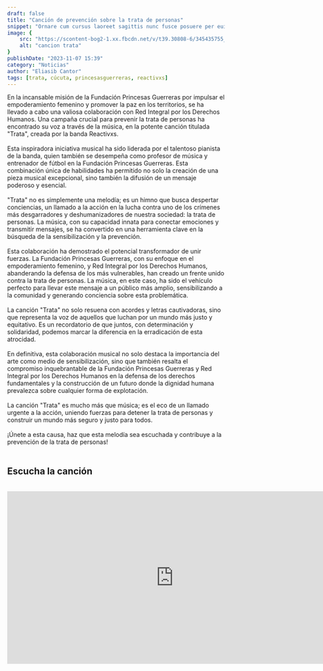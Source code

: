 ```yaml
---
draft: false
title: "Canción de prevención sobre la trata de personas"
snippet: "Ornare cum cursus laoreet sagittis nunc fusce posuere per euismod dis vehicula a, semper fames lacus maecenas dictumst pulvinar neque enim non potenti. Torquent hac sociosqu eleifend potenti."
image: {
    src: "https://scontent-bog2-1.xx.fbcdn.net/v/t39.30808-6/345435755_785972596383976_1636374490020945089_n.jpg?_nc_cat=102&ccb=1-7&_nc_sid=dd5e9f&_nc_eui2=AeEk0yA3oETot3YAAmvST0Y0CrOYkK4Fkv4Ks5iQrgWS_grJdmROL3IoBI6QdbtIre2cRZCSBD0VfUwJcUMV5TL_&_nc_ohc=vgpXmDKKCY4AX_rwTlk&_nc_ht=scontent-bog2-1.xx&oh=00_AfA9elG2-GM3kqLb8cPbv4NVD-aUIC2tp7q_LOj8KZUZIA&oe=659A3768",
    alt: "cancion trata"
}
publishDate: "2023-11-07 15:39"
category: "Noticias"
author: "Eliasib Cantor"
tags: [trata, cúcuta, princesasguerreras, reactivxs]
---
```


En la incansable misión de la Fundación Princesas Guerreras por impulsar el empoderamiento femenino y promover la paz en los territorios, se ha llevado a cabo una valiosa colaboración con Red Integral por los Derechos Humanos. Una campaña crucial para prevenir la trata de personas ha encontrado su voz a través de la música, en la potente canción titulada "Trata", creada por la banda Reactivxs.<br>
<br>
Esta inspiradora iniciativa musical ha sido liderada por el talentoso pianista de la banda, quien también se desempeña como profesor de música y entrenador de fútbol en la Fundación Princesas Guerreras. Esta combinación única de habilidades ha permitido no solo la creación de una pieza musical excepcional, sino también la difusión de un mensaje poderoso y esencial.<br>
<br>
"Trata" no es simplemente una melodía; es un himno que busca despertar conciencias, un llamado a la acción en la lucha contra uno de los crímenes más desgarradores y deshumanizadores de nuestra sociedad: la trata de personas. La música, con su capacidad innata para conectar emociones y transmitir mensajes, se ha convertido en una herramienta clave en la búsqueda de la sensibilización y la prevención.<br>
<br>
Esta colaboración ha demostrado el potencial transformador de unir fuerzas. La Fundación Princesas Guerreras, con su enfoque en el empoderamiento femenino, y Red Integral por los Derechos Humanos, abanderando la defensa de los más vulnerables, han creado un frente unido contra la trata de personas. La música, en este caso, ha sido el vehículo perfecto para llevar este mensaje a un público más amplio, sensibilizando a la comunidad y generando conciencia sobre esta problemática.<br>
<br>
La canción "Trata" no solo resuena con acordes y letras cautivadoras, sino que representa la voz de aquellos que luchan por un mundo más justo y equitativo. Es un recordatorio de que juntos, con determinación y solidaridad, podemos marcar la diferencia en la erradicación de esta atrocidad.<br>
<br>
En definitiva, esta colaboración musical no solo destaca la importancia del arte como medio de sensibilización, sino que también resalta el compromiso inquebrantable de la Fundación Princesas Guerreras y Red Integral por los Derechos Humanos en la defensa de los derechos fundamentales y la construcción de un futuro donde la dignidad humana prevalezca sobre cualquier forma de explotación.<br>
<br>
La canción "Trata" es mucho más que música; es el eco de un llamado urgente a la acción, uniendo fuerzas para detener la trata de personas y construir un mundo más seguro y justo para todos.<br>
<br>
¡Únete a esta causa, haz que esta melodía sea escuchada y contribuye a la prevención de la trata de personas!<br>
<br>

## Escucha la canción<br>
<br>
<iframe width="770" height="400" src="https://www.youtube.com/embed/xbC1_FkP6PY" title="Trata" frameborder="0" allow="accelerometer; autoplay; clipboard-write; encrypted-media; gyroscope; picture-in-picture; web-share" allowfullscreen></iframe>





